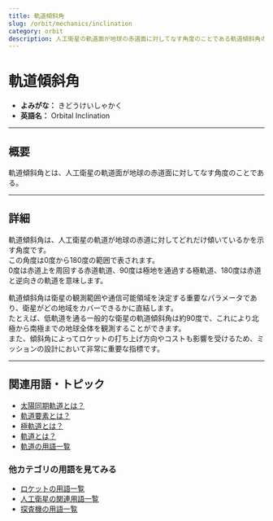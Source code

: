 ```yaml
---
title: 軌道傾斜角
slug: /orbit/mechanics/inclination
category: orbit
description: 人工衛星の軌道面が地球の赤道面に対してなす角度のことである軌道傾斜角の意味・定義・内容について解説します。  
---
```


# 軌道傾斜角

- **よみがな：** きどうけいしゃかく  
- **英語名：** Orbital Inclination  

---

## 概要

軌道傾斜角とは、人工衛星の軌道面が地球の赤道面に対してなす角度のことである。  

---

## 詳細

軌道傾斜角は、人工衛星の軌道が地球の赤道に対してどれだけ傾いているかを示す角度です。  
この角度は0度から180度の範囲で表されます。  
0度は赤道上を周回する赤道軌道、90度は極地を通過する極軌道、180度は赤道と逆向きの軌道を意味します。  

軌道傾斜角は衛星の観測範囲や通信可能領域を決定する重要なパラメータであり、衛星がどの地域をカバーできるかに直結します。  
たとえば、低軌道を通る一般的な衛星の軌道傾斜角は約90度で、これにより北極から南極までの地球全体を観測することができます。  
また、傾斜角によってロケットの打ち上げ方向やコストも影響を受けるため、ミッションの設計において非常に重要な指標です。  

---

## 関連用語・トピック

- [太陽同期軌道とは？](/docs/orbit/type/sun-synchronous-orbit)
- [軌道要素とは？](/docs/orbit/mechanics/orbital-elements)
- [極軌道とは？](/docs/orbit/type/polar-orbit)
- [軌道とは？](/docs/orbit/orbit)
- [軌道の用語一覧](/docs/category/orbit)

### 他カテゴリの用語を見てみる
- [ロケットの用語一覧](/docs/category/rocket)
- [人工衛星の関連用語一覧](/docs/category/satellite)
- [探査機の用語一覧](/docs/category/explorer)
